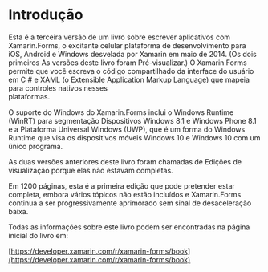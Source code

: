 # Introdução

Esta é a terceira versão de um livro sobre escrever aplicativos com Xamarin.Forms, o excitante celular   plataforma de desenvolvimento para iOS, Android e Windows desvelada por Xamarin em maio de 2014. \(Os dois primeiros  As versões deste livro foram Pré-visualizar.\) O Xamarin.Forms permite que você escreva o código compartilhado da interface do usuário  
em C \# e XAML \(o Extensible Application Markup Language\) que mapeia para controles nativos nesses  
 plataformas.

O suporte do Windows do Xamarin.Forms inclui o Windows Runtime \(WinRT\) para segmentação  Dispositivos Windows 8.1 e Windows Phone 8.1 e a Plataforma Universal Windows \(UWP\), que é um  forma do Windows Runtime que visa os dispositivos móveis Windows 10 e Windows 10 com um único  programa.

As duas versões anteriores deste livro foram chamadas de Edições de visualização porque elas não estavam completas.

Em 1200 páginas, esta é a primeira edição que pode pretender estar completa, embora vários tópicos  não estão incluídos e Xamarin.Forms continua a ser progressivamente aprimorado sem sinal de desaceleração  baixa.

Todas as informações sobre este livro podem ser encontradas na página inicial do livro em:

[https://developer.xamarin.com/r/xamarin-forms/book](https://developer.xamarin.com/r/xamarin-forms/book)

